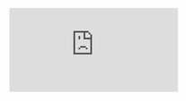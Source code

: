 ![teste de imagem](https://octaviosi.github.io/generate-yt-thumbnail/index.html?channelId=UCPmM6RAkfC0CY2gGudIhWQA&videoId=cnIYisCYlzM)